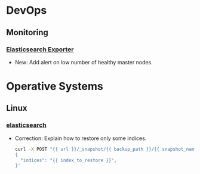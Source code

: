 # DevOps

## Monitoring

### [Elasticsearch Exporter](elasticsearch_exporter.md)

* New: Add alert on low number of healthy master nodes.

# Operative Systems

## Linux

### [elasticsearch](elasticsearch.md)

* Correction: Explain how to restore only some indices.

    ```bash
    curl -X POST "{{ url }}/_snapshot/{{ backup_path }}/{{ snapshot_name }}/_restore?pretty" -H 'Content-Type: application/json' -d'
    {
      "indices": "{{ index_to_restore }}",
    }'
    ```

